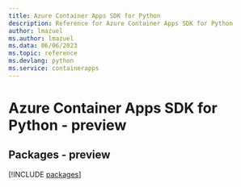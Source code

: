 ```yaml
---
title: Azure Container Apps SDK for Python
description: Reference for Azure Container Apps SDK for Python
author: lmazuel
ms.author: lmazuel
ms.data: 06/06/2023
ms.topic: reference
ms.devlang: python
ms.service: containerapps
---
```

# Azure Container Apps SDK for Python - preview
## Packages - preview
[!INCLUDE [packages](container-apps-index.md)]